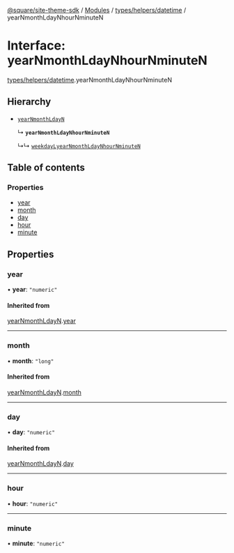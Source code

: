 [@square/site-theme-sdk](../GettingStarted.md) / [Modules](../modules.md) / [types/helpers/datetime](../modules/types_helpers_datetime.md) / yearNmonthLdayNhourNminuteN

# Interface: yearNmonthLdayNhourNminuteN

[types/helpers/datetime](../modules/types_helpers_datetime.md).yearNmonthLdayNhourNminuteN

## Hierarchy

- [`yearNmonthLdayN`](types_helpers_datetime.yearNmonthLdayN.md)

  ↳ **`yearNmonthLdayNhourNminuteN`**

  ↳↳ [`weekdayLyearNmonthLdayNhourNminuteN`](types_helpers_datetime.weekdayLyearNmonthLdayNhourNminuteN.md)

## Table of contents

### Properties

- [year](types_helpers_datetime.yearNmonthLdayNhourNminuteN.md#year)
- [month](types_helpers_datetime.yearNmonthLdayNhourNminuteN.md#month)
- [day](types_helpers_datetime.yearNmonthLdayNhourNminuteN.md#day)
- [hour](types_helpers_datetime.yearNmonthLdayNhourNminuteN.md#hour)
- [minute](types_helpers_datetime.yearNmonthLdayNhourNminuteN.md#minute)

## Properties

### year

• **year**: ``"numeric"``

#### Inherited from

[yearNmonthLdayN](types_helpers_datetime.yearNmonthLdayN.md).[year](types_helpers_datetime.yearNmonthLdayN.md#year)

___

### month

• **month**: ``"long"``

#### Inherited from

[yearNmonthLdayN](types_helpers_datetime.yearNmonthLdayN.md).[month](types_helpers_datetime.yearNmonthLdayN.md#month)

___

### day

• **day**: ``"numeric"``

#### Inherited from

[yearNmonthLdayN](types_helpers_datetime.yearNmonthLdayN.md).[day](types_helpers_datetime.yearNmonthLdayN.md#day)

___

### hour

• **hour**: ``"numeric"``

___

### minute

• **minute**: ``"numeric"``
